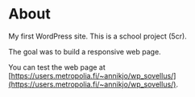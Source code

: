 # About

My first WordPress site. This is a school project (5cr).

The goal was to build a responsive web page.

You can test the web page at [https://users.metropolia.fi/~annikjo/wp_sovellus/](https://users.metropolia.fi/~annikjo/wp_sovellus/).